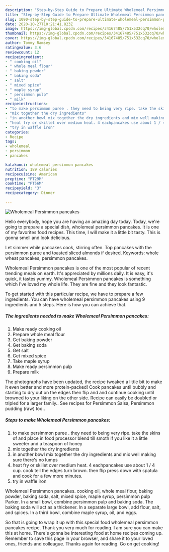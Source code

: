 ```yaml
---
description: "Step-by-Step Guide to Prepare Ultimate Wholemeal Persimmon pancakes"
title: "Step-by-Step Guide to Prepare Ultimate Wholemeal Persimmon pancakes"
slug: 1090-step-by-step-guide-to-prepare-ultimate-wholemeal-persimmon-pancakes
date: 2020-10-27T10:21:41.823Z
image: https://img-global.cpcdn.com/recipes/34167485/751x532cq70/wholemeal-persimmon-pancakes-recipe-main-photo.jpg
thumbnail: https://img-global.cpcdn.com/recipes/34167485/751x532cq70/wholemeal-persimmon-pancakes-recipe-main-photo.jpg
cover: https://img-global.cpcdn.com/recipes/34167485/751x532cq70/wholemeal-persimmon-pancakes-recipe-main-photo.jpg
author: Tommy Ramsey
ratingvalue: 3.6
reviewcount: 12
recipeingredient:
- " cooking oil"
- " whole meal flour"
- " baking powder"
- " baking soda"
- " salt"
- " mixed spice"
- " maple syrup"
- " persimmon pulp"
- " milk"
recipeinstructions:
- "to make persimmon puree . they need to being very ripe. take the skins of and place in food processor blend till smoth if you like it a little sweeter and a teaspoon of honey"
- "mix together the dry ingredients"
- "in another bowl mix together the dry ingredients and mix well making sure there&#39;s no lumps"
- "heat fry or skillet over medium heat. 4 eachpancakes use about 1 / 4 cup. cook tell the edges turn brown. then flip press down with spatula and cook for a few more minutes."
- "try in waffle iron"
categories:
- Recipe
tags:
- wholemeal
- persimmon
- pancakes

katakunci: wholemeal persimmon pancakes 
nutrition: 189 calories
recipecuisine: American
preptime: "PT29M"
cooktime: "PT56M"
recipeyield: "3"
recipecategory: Dinner

---
```



![Wholemeal Persimmon pancakes](https://img-global.cpcdn.com/recipes/34167485/751x532cq70/wholemeal-persimmon-pancakes-recipe-main-photo.jpg)

Hello everybody, hope you are having an amazing day today. Today, we're going to prepare a special dish, wholemeal persimmon pancakes. It is one of my favorites food recipes. This time, I will make it a little bit tasty. This is gonna smell and look delicious.

Let simmer while pancakes cook, stirring often. Top pancakes with the persimmon puree and toasted sliced almonds if desired. Keywords: whole wheat pancakes, persimmon pancakes.

Wholemeal Persimmon pancakes is one of the most popular of recent trending meals on earth. It's appreciated by millions daily. It is easy, it's quick, it tastes yummy. Wholemeal Persimmon pancakes is something which I've loved my whole life. They are fine and they look fantastic.


To get started with this particular recipe, we have to prepare a few ingredients. You can have wholemeal persimmon pancakes using 9 ingredients and 5 steps. Here is how you can achieve that.

<!--inarticleads1-->

##### The ingredients needed to make Wholemeal Persimmon pancakes:

1. Make ready  cooking oil
1. Prepare  whole meal flour
1. Get  baking powder
1. Get  baking soda
1. Get  salt
1. Get  mixed spice
1. Take  maple syrup
1. Make ready  persimmon pulp
1. Prepare  milk


The photographs have been updated, the recipe tweaked a little bit to make it even better and more protein-packed! Cook pancakes until bubbly and starting to dry out on the edges then flip and and continue cooking until browned to your liking on the other side. Recipe can easily be doubled or tripled for a larger family.. See recipes for Persimmon Salsa, Persimmon pudding (raw) too.. 

<!--inarticleads2-->

##### Steps to make Wholemeal Persimmon pancakes:

1. to make persimmon puree . they need to being very ripe. take the skins of and place in food processor blend till smoth if you like it a little sweeter and a teaspoon of honey
1. mix together the dry ingredients
1. in another bowl mix together the dry ingredients and mix well making sure there&#39;s no lumps
1. heat fry or skillet over medium heat. 4 eachpancakes use about 1 / 4 cup. cook tell the edges turn brown. then flip press down with spatula and cook for a few more minutes.
1. try in waffle iron


Wholemeal Persimmon pancakes. cooking oil, whole meal flour, baking powder, baking soda, salt, mixed spice, maple syrup, persimmon pulp Parker. In a small bowl, combine persimmon pulp and baking soda. The baking soda will act as a thickener. In a separate large bowl, add flour, salt, and spices. In a third bowl, combine maple syrup, oil, and eggs. 

So that is going to wrap it up with this special food wholemeal persimmon pancakes recipe. Thank you very much for reading. I am sure you can make this at home. There's gonna be interesting food at home recipes coming up. Remember to save this page in your browser, and share it to your loved ones, friends and colleague. Thanks again for reading. Go on get cooking!

